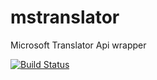 mstranslator
============

Microsoft Translator Api wrapper

[![Build Status](https://travis-ci.org/wronglink/mstranslator.png?branch=master)](https://travis-ci.org/wronglink/mstranslator)
